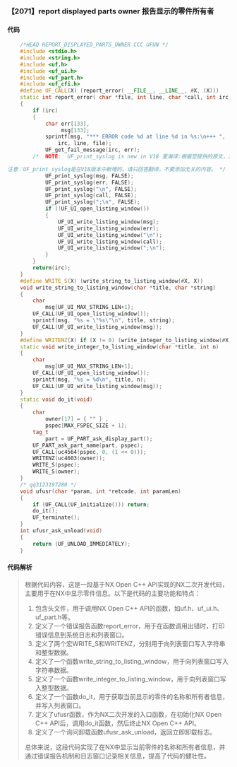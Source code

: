 ### 【2071】report displayed parts owner 报告显示的零件所有者

#### 代码

```cpp
    /*HEAD REPORT_DISPLAYED_PARTS_OWNER CCC UFUN */  
    #include <stdio.h>  
    #include <string.h>  
    #include <uf.h>  
    #include <uf_ui.h>  
    #include <uf_part.h>  
    #include <uf_cfi.h>  
    #define UF_CALL(X) (report_error( __FILE__, __LINE__, #X, (X)))  
    static int report_error( char *file, int line, char *call, int irc)  
    {  
        if (irc)  
        {  
            char err[133],  
                 msg[133];  
            sprintf(msg, "*** ERROR code %d at line %d in %s:\n+++ ",  
                irc, line, file);  
            UF_get_fail_message(irc, err);  
        /*  NOTE:  UF_print_syslog is new in V18 里海译:根据您提供的原文，我为您翻译如下：

注意：UF_print_syslog是在V18版本中新增的。请只回答翻译，不要添加无关的内容。 */  
            UF_print_syslog(msg, FALSE);  
            UF_print_syslog(err, FALSE);  
            UF_print_syslog("\n", FALSE);  
            UF_print_syslog(call, FALSE);  
            UF_print_syslog(";\n", FALSE);  
            if (!UF_UI_open_listing_window())  
            {  
                UF_UI_write_listing_window(msg);  
                UF_UI_write_listing_window(err);  
                UF_UI_write_listing_window("\n");  
                UF_UI_write_listing_window(call);  
                UF_UI_write_listing_window(";\n");  
            }  
        }  
        return(irc);  
    }  
    #define WRITE_S(X) (write_string_to_listing_window(#X, X))  
    void write_string_to_listing_window(char *title, char *string)  
    {  
        char  
            msg[UF_UI_MAX_STRING_LEN+1];  
        UF_CALL(UF_UI_open_listing_window());  
        sprintf(msg, "%s = \"%s\"\n", title, string);  
        UF_CALL(UF_UI_write_listing_window(msg));  
    }  
    #define WRITENZ(X) if (X != 0) (write_integer_to_listing_window(#X, X))  
    static void write_integer_to_listing_window(char *title, int n)  
    {  
        char  
            msg[UF_UI_MAX_STRING_LEN+1];  
        UF_CALL(UF_UI_open_listing_window());  
        sprintf(msg, "%s = %d\n", title, n);  
        UF_CALL(UF_UI_write_listing_window(msg));  
    }  
    static void do_it(void)  
    {  
        char  
            owner[17] = { "" } ,  
            pspec[MAX_FSPEC_SIZE + 1];  
        tag_t  
            part = UF_PART_ask_display_part();  
        UF_PART_ask_part_name(part, pspec);  
        UF_CALL(uc4564(pspec, 0, (1 << 0)));  
        WRITENZ(uc4603(owner));  
        WRITE_S(pspec);  
        WRITE_S(owner);  
    }  
    /* qq3123197280 */  
    void ufusr(char *param, int *retcode, int paramLen)  
    {  
        if (UF_CALL(UF_initialize())) return;  
        do_it();  
        UF_terminate();  
    }  
    int ufusr_ask_unload(void)  
    {  
        return (UF_UNLOAD_IMMEDIATELY);  
    }

```

#### 代码解析

> 根据代码内容，这是一段基于NX Open C++ API实现的NX二次开发代码，主要用于在NX中显示零件信息。以下是代码的主要功能和特点：
>
> 1. 包含头文件，用于调用NX Open C++ API的函数，如uf.h、uf_ui.h、uf_part.h等。
> 2. 定义了一个错误报告函数report_error，用于在函数调用出错时，打印错误信息到系统日志和列表窗口。
> 3. 定义了两个宏WRITE_S和WRITENZ，分别用于向列表窗口写入字符串和整型数据。
> 4. 定义了一个函数write_string_to_listing_window，用于向列表窗口写入字符串数据。
> 5. 定义了一个函数write_integer_to_listing_window，用于向列表窗口写入整型数据。
> 6. 定义了一个函数do_it，用于获取当前显示的零件的名称和所有者信息，并写入列表窗口。
> 7. 定义了ufusr函数，作为NX二次开发的入口函数，在初始化NX Open C++ API后，调用do_it函数，然后终止NX Open C++ API。
> 8. 定义了一个询问卸载函数ufusr_ask_unload，返回立即卸载标志。
>
> 总体来说，这段代码实现了在NX中显示当前零件的名称和所有者信息，并通过错误报告机制和日志窗口记录相关信息，提高了代码的健壮性。
>
